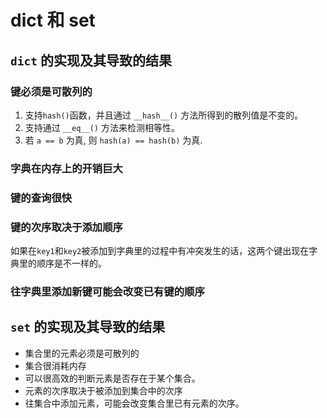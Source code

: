 # dict 和 set

## `dict` 的实现及其导致的结果

### 键必须是可散列的
1. 支持`hash()`函数，并且通过 `__hash__()` 方法所得到的散列值是不变的。
2. 支持通过 `__eq__()` 方法来检测相等性。
3. 若 `a == b` 为真, 则 `hash(a) == hash(b)` 为真.

### 字典在内存上的开销巨大

### 键的查询很快

### 键的次序取决于添加顺序
如果在`key1`和`key2`被添加到字典里的过程中有冲突发生的话，这两个键出现在字典里的顺序是不一样的。

### 往字典里添加新键可能会改变已有键的顺序

## `set` 的实现及其导致的结果

* 集合里的元素必须是可散列的
* 集合很消耗内存
* 可以很高效的判断元素是否存在于某个集合。
* 元素的次序取决于被添加到集合中的次序
* 往集合中添加元素，可能会改变集合里已有元素的次序。
